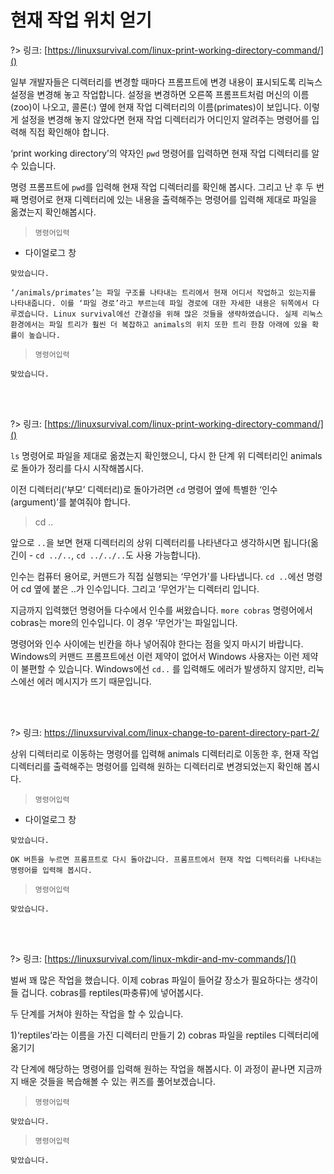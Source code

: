 # 현재 작업 위치 얻기

?> 링크: [https://linuxsurvival.com/linux-print-working-directory-command/]()

일부 개발자들은 디렉터리를 변경할 때마다 프롬프트에 변경 내용이 표시되도록 리눅스 설정을 변경해 놓고 작업합니다. 설정을 변경하면 오른쪽 프롬프트처럼 머신의 이름(zoo)이 나오고, 콜론(:) 옆에 현재 작업 디렉터리의 이름(primates)이 보입니다. 이렇게 설정을 변경해 놓지 않았다면 현재 작업 디렉터리가 어디인지 알려주는 명령어를 입력해 직접 확인해야 합니다.

‘print working directory’의 약자인 `pwd` 명령어를 입력하면 현재 작업 디렉터리를 알 수 있습니다.

명령 프롬프트에 `pwd`를 입력해 현재 작업 디렉터리를 확인해 봅시다. 그리고 난 후 두 번째 명령어로 현재 디렉터리에 있는 내용을 출력해주는 명령어를 입력해 제대로 파일을 옮겼는지 확인해봅시다.

> `명령어입력`

- 다이얼로그 창

```다이얼로그 창
맞았습니다.
```

```다이얼로그 창
‘/animals/primates’는 파일 구조를 나타내는 트리에서 현재 어디서 작업하고 있는지를 나타내줍니다. 이를 ‘파일 경로’라고 부르는데 파일 경로에 대한 자세한 내용은 뒤쪽에서 다루겠습니다. Linux survival에선 간결성을 위해 많은 것들을 생략하였습니다. 실제 리눅스 환경에서는 파일 트리가 훨씬 더 복잡하고 animals의 위치 또한 트리 한참 아래에 있을 확률이 높습니다.
```

> `명령어입력`

```다이얼로그 창
맞았습니다.
```

<br>
<br>

?> 링크: [https://linuxsurvival.com/linux-print-working-directory-command/]()

`ls` 명령어로 파일을 제대로 옮겼는지 확인했으니, 다시 한 단계 위 디렉터리인 animals로 돌아가 정리를 다시 시작해봅시다.

이전 디렉터리(‘부모’ 디렉터리)로 돌아가려면 `cd` 명령어 옆에 특별한 ‘인수(argument)’를 붙여줘야 합니다.

> cd ..

앞으로 `..`을 보면 현재 디렉터리의 상위 디렉터리를 나타낸다고 생각하시면 됩니다(옮긴이 - `cd ../..`, `cd ../../..`도 사용 가능합니다).

인수는 컴퓨터 용어로, 커맨드가 직접 실행되는 ‘무언가'를 나타냅니다. `cd ..`에선 명령어 cd 옆에 붙은 ..가 인수입니다. 그리고 ‘무언가'는 디렉터리 입니다.

지금까지 입력했던 명령어들 다수에서 인수를 써왔습니다. `more cobras` 명령어에서 cobras는 more의 인수입니다. 이 경우 ‘무언가'는 파일입니다.

명령어와 인수 사이에는 빈칸을 하나 넣어줘야 한다는 점을 잊지 마시기 바랍니다. Windows의 커맨드 프롬프트에선 이런 제약이 없어서 Windows 사용자는 이런 제약이 불편할 수 있습니다. Windows에선 `cd..`
를 입력해도 에러가 발생하지 않지만, 리눅스에선 에러 메시지가 뜨기 때문입니다.

<br>
<br>

?> 링크: [https://linuxsurvival.com/linux-change-to-parent-directory-part-2/
]()

상위 디렉터리로 이동하는 명령어를 입력해 animals 디렉터리로 이동한 후, 현재 작업 디렉터리를 출력해주는 명령어를 입력해 원하는 디렉터리로 변경되었는지 확인해 봅시다.

> `명령어입력`

- 다이얼로그 창

```다이얼로그 창
맞았습니다.
```

```다이얼로그 창
OK 버튼을 누르면 프롬프트로 다시 돌아갑니다. 프롬프트에서 현재 작업 디렉터리를 나타내는 명령어를 입력해 봅시다.
```

> `명령어입력`

```다이얼로그 창
맞았습니다.
```

<br>
<br>

?> 링크: [https://linuxsurvival.com/linux-mkdir-and-mv-commands/]()

벌써 꽤 많은 작업을 했습니다. 이제 cobras 파일이 들어갈 장소가 필요하다는 생각이 들 겁니다. cobras를 reptiles(파충류)에 넣어봅시다.

두 단계를 거쳐야 원하는 작업을 할 수 있습니다.

  1)‘reptiles’라는 이름을 가진 디렉터리 만들기
  2) cobras 파일을 reptiles 디렉터리에 옮기기

각 단계에 해당하는 명령어를 입력해 원하는 작업을 해봅시다. 이 과정이 끝나면 지금까지 배운 것들을 복습해볼 수 있는 퀴즈를 풀어보겠습니다.

> `명령어입력`

```다이얼로그 창
맞았습니다.
```

> `명령어입력`

```다이얼로그 창
맞았습니다.
```


